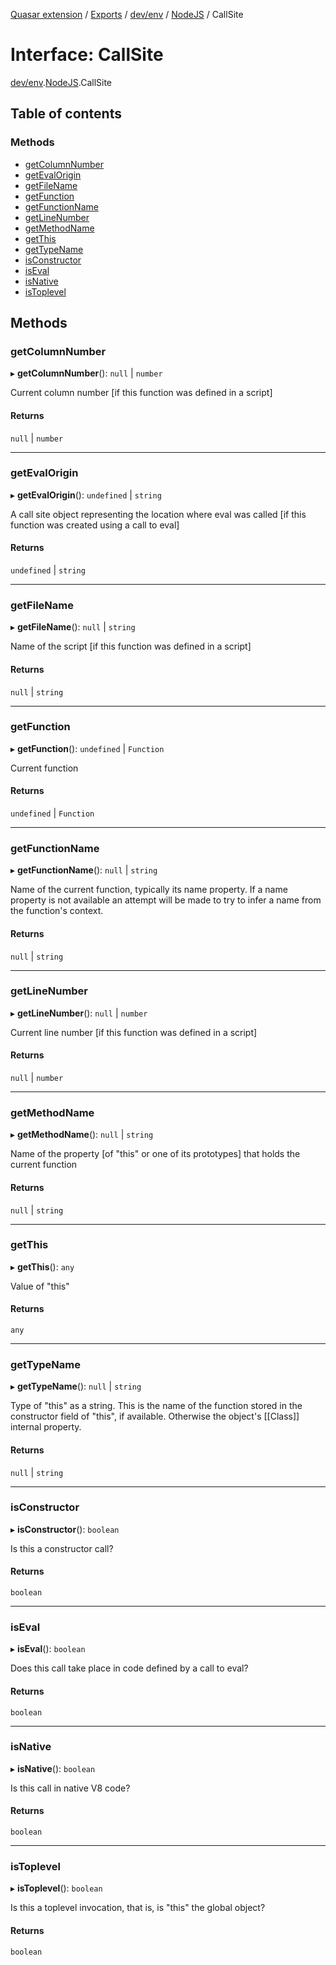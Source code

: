 [Quasar extension](../index.md) / [Exports](../modules.md) / [dev/env](../modules/dev_env.md) / [NodeJS](../modules/dev_env.NodeJS.md) / CallSite

# Interface: CallSite

[dev/env](../modules/dev_env.md).[NodeJS](../modules/dev_env.NodeJS.md).CallSite

## Table of contents

### Methods

- [getColumnNumber](dev_env.NodeJS.CallSite.md#getcolumnnumber)
- [getEvalOrigin](dev_env.NodeJS.CallSite.md#getevalorigin)
- [getFileName](dev_env.NodeJS.CallSite.md#getfilename)
- [getFunction](dev_env.NodeJS.CallSite.md#getfunction)
- [getFunctionName](dev_env.NodeJS.CallSite.md#getfunctionname)
- [getLineNumber](dev_env.NodeJS.CallSite.md#getlinenumber)
- [getMethodName](dev_env.NodeJS.CallSite.md#getmethodname)
- [getThis](dev_env.NodeJS.CallSite.md#getthis)
- [getTypeName](dev_env.NodeJS.CallSite.md#gettypename)
- [isConstructor](dev_env.NodeJS.CallSite.md#isconstructor)
- [isEval](dev_env.NodeJS.CallSite.md#iseval)
- [isNative](dev_env.NodeJS.CallSite.md#isnative)
- [isToplevel](dev_env.NodeJS.CallSite.md#istoplevel)

## Methods

### getColumnNumber

▸ **getColumnNumber**(): ``null`` \| `number`

Current column number [if this function was defined in a script]

#### Returns

``null`` \| `number`

___

### getEvalOrigin

▸ **getEvalOrigin**(): `undefined` \| `string`

A call site object representing the location where eval was called
[if this function was created using a call to eval]

#### Returns

`undefined` \| `string`

___

### getFileName

▸ **getFileName**(): ``null`` \| `string`

Name of the script [if this function was defined in a script]

#### Returns

``null`` \| `string`

___

### getFunction

▸ **getFunction**(): `undefined` \| `Function`

Current function

#### Returns

`undefined` \| `Function`

___

### getFunctionName

▸ **getFunctionName**(): ``null`` \| `string`

Name of the current function, typically its name property.
If a name property is not available an attempt will be made to try
to infer a name from the function's context.

#### Returns

``null`` \| `string`

___

### getLineNumber

▸ **getLineNumber**(): ``null`` \| `number`

Current line number [if this function was defined in a script]

#### Returns

``null`` \| `number`

___

### getMethodName

▸ **getMethodName**(): ``null`` \| `string`

Name of the property [of "this" or one of its prototypes] that holds
the current function

#### Returns

``null`` \| `string`

___

### getThis

▸ **getThis**(): `any`

Value of "this"

#### Returns

`any`

___

### getTypeName

▸ **getTypeName**(): ``null`` \| `string`

Type of "this" as a string.
This is the name of the function stored in the constructor field of
"this", if available.  Otherwise the object's [[Class]] internal
property.

#### Returns

``null`` \| `string`

___

### isConstructor

▸ **isConstructor**(): `boolean`

Is this a constructor call?

#### Returns

`boolean`

___

### isEval

▸ **isEval**(): `boolean`

Does this call take place in code defined by a call to eval?

#### Returns

`boolean`

___

### isNative

▸ **isNative**(): `boolean`

Is this call in native V8 code?

#### Returns

`boolean`

___

### isToplevel

▸ **isToplevel**(): `boolean`

Is this a toplevel invocation, that is, is "this" the global object?

#### Returns

`boolean`
